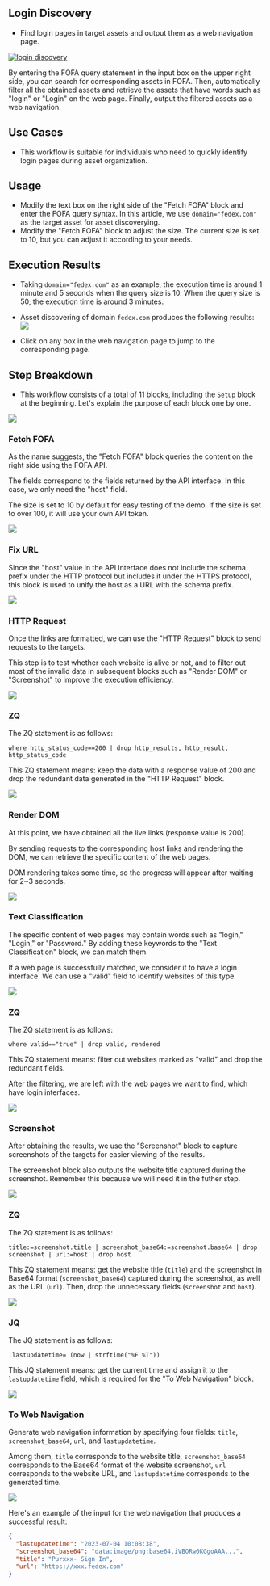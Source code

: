 ## Login Discovery
- Find login pages in target assets and output them as a web navigation page.


[![login discovery](https://store.fofa.info/fofahub/doc/video/login_discovery_20230719.jpg)](https://store.fofa.info/fofahub/doc/video/login_discovery_20230719.mp4)


By entering the FOFA query statement in the input box on the upper right side, you can search for corresponding assets in FOFA. Then, automatically filter all the obtained assets and retrieve the assets that have words such as "login" or "Login" on the web page. Finally, output the filtered assets as a web navigation.


## Use Cases
- This workflow is suitable for individuals who need to quickly identify login pages during asset organization.


## Usage
- Modify the text box on the right side of the "Fetch FOFA" block and enter the FOFA query syntax. In this article, we use `domain="fedex.com"` as the target asset for asset discoverying.
- Modify the "Fetch FOFA" block to adjust the size. The current size is set to 10, but you can adjust it according to your needs.


## Execution Results
- Taking `domain="fedex.com"` as an example, the execution time is around 1 minute and 5 seconds when the query size is 10. When the query size is 50, the execution time is around 3 minutes.
- Asset discovering of domain `fedex.com` produces the following results:
![](../Storage/Fofahub/login_discovery1.png)

- Click on any box in the web navigation page to jump to the corresponding page.

## Step Breakdown
- This workflow consists of a total of 11 blocks, including the `Setup` block at the beginning. Let's explain the purpose of each block one by one.

![](../Storage/Fofahub/login_discovery2.png)

### Fetch FOFA

As the name suggests, the "Fetch FOFA" block queries the content on the right side using the FOFA API.

The fields correspond to the fields returned by the API interface. In this case, we only need the "host" field.

The size is set to 10 by default for easy testing of the demo. If the size is set to over 100, it will use your own API token.

![](../Storage/Fofahub/login_discovery3.png)


### Fix URL
Since the "host" value in the API interface does not include the schema prefix under the HTTP protocol but includes it under the HTTPS protocol, this block is used to unify the host as a URL with the schema prefix.

![](../Storage/Fofahub/login_discovery4.png)

### HTTP Request

Once the links are formatted, we can use the "HTTP Request" block to send requests to the targets.

This step is to test whether each website is alive or not, and to filter out most of the invalid data in subsequent blocks such as "Render DOM" or "Screenshot" to improve the execution efficiency.

![](../Storage/Fofahub/login_discovery5.png)

### ZQ
The ZQ statement is as follows:
```
where http_status_code==200 | drop http_results, http_result, http_status_code
```

This ZQ statement means: keep the data with a response value of 200 and drop the redundant data generated in the "HTTP Request" block.

![](../Storage/Fofahub/login_discovery6.png)

### Render DOM
At this point, we have obtained all the live links (response value is 200).

By sending requests to the corresponding host links and rendering the DOM, we can retrieve the specific content of the web pages.

DOM rendering takes some time, so the progress will appear after waiting for 2~3 seconds.

![](../Storage/Fofahub/login_discovery7.png)

### Text Classification

The specific content of web pages may contain words such as "login," "Login," or "Password." By adding these keywords to the "Text Classification" block, we can match them.

If a web page is successfully matched, we consider it to have a login interface. We can use a "valid" field to identify websites of this type.

![](../Storage/Fofahub/login_discovery8.png)

### ZQ
The ZQ statement is as follows:
```
where valid=="true" | drop valid, rendered
```

This ZQ statement means: filter out websites marked as "valid" and drop the redundant fields.

After the filtering, we are left with the web pages we want to find, which have login interfaces.

![](../Storage/Fofahub/login_discovery9.png)

### Screenshot

After obtaining the results, we use the "Screenshot" block to capture screenshots of the targets for easier viewing of the results.

The screenshot block also outputs the website title captured during the screenshot. Remember this because we will need it in the futher step.

![](../Storage/Fofahub/login_discovery10.png)

### ZQ

The ZQ statement is as follows:
```
title:=screenshot.title | screenshot_base64:=screenshot.base64 | drop screenshot | url:=host | drop host
```

This ZQ statement means: get the website title (`title`) and the screenshot in Base64 format (`screenshot_base64`) captured during the screenshot, as well as the URL (`url`). Then, drop the unnecessary fields (`screenshot` and `host`).

![](../Storage/Fofahub/login_discovery11.png)

### JQ

The JQ statement is as follows:
```
.lastupdatetime= (now | strftime("%F %T"))
```

This JQ statement means: get the current time and assign it to the `lastupdatetime` field, which is required for the "To Web Navigation" block.

![](../Storage/Fofahub/login_discovery12.png)

### To Web Navigation

Generate web navigation information by specifying four fields: `title`, `screenshot_base64`, `url`, and `lastupdatetime`.

Among them, `title` corresponds to the website title, `screenshot_base64` corresponds to the Base64 format of the website screenshot, `url` corresponds to the website URL, and `lastupdatetime` corresponds to the generated time.

![](../Storage/Fofahub/login_discovery13.png)

Here's an example of the input for the web navigation that produces a successful result:
```json
{
  "lastupdatetime": "2023-07-04 10:08:38",
  "screenshot_base64": "data:image/png;base64,iVBORw0KGgoAAA...",
  "title": "Purxxx- Sign In",
  "url": "https://xxx.fedex.com"
}
```
